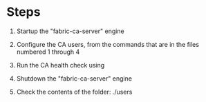 # Steps

1) Startup the "fabric-ca-server" engine

2) Configure the CA users, from the commands that are in the files numbered 1 through 4

3) Run the CA health check using

4) Shutdown the "fabric-ca-server" engine

5) Check the contents of the folder: ./users
